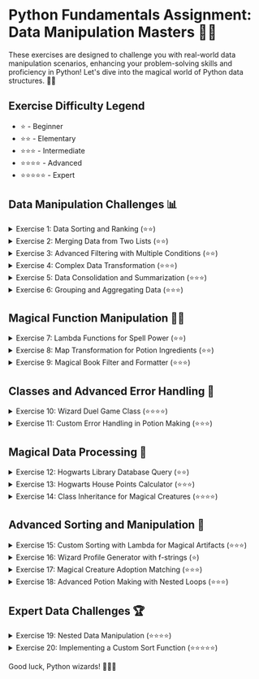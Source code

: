 # Python Fundamentals Assignment: Data Manipulation Masters 🧙‍♂️

These exercises are designed to challenge you with real-world data manipulation scenarios, enhancing your problem-solving skills and proficiency in Python! Let's dive into the magical world of Python data structures. 🐍✨

## Exercise Difficulty Legend

- ⭐ - Beginner
- ⭐⭐ - Elementary
- ⭐⭐⭐ - Intermediate
- ⭐⭐⭐⭐ - Advanced
- ⭐⭐⭐⭐⭐ - Expert

## Data Manipulation Challenges 📊

<details>
<summary>Exercise 1: Data Sorting and Ranking (⭐⭐)</summary>

### 🏆 Objective

Sort a complex data structure and add a ranking key based on a specific criterion.

```python
# Setup Code
students = [
    {"name": "Alice", "grade": 88},
    {"name": "Bob", "grade": 75},
    {"name": "Charlie", "grade": 93}
]
# Expected Task: Sort the list of dictionaries by grade in descending order and add a "rank" key to each dictionary based on the sorting.

# Your solution here:
# sorted_students = ...
students = [
    {"name": "Alice", "grade": 88},
    {"name": "Bob", "grade": 75},
    {"name": "Charlie", "grade": 93}
]

def sort_and_rank(students):
    sorted_students =  sorted(students, key=lambda x:x["grade"], reverse=True)

    for i, student in enumerate(sorted_students):
        student["rank"] = i + 1

    return sorted_students

sorted_students = list(sort_and_rank(students))
print(sorted_students)

# Expected Output
# print(sorted_students)
```

### Expected Output

```
[
    {"name": "Charlie", "grade": 93, "rank": 1},
    {"name": "Alice", "grade": 88, "rank": 2},
    {"name": "Bob", "grade": 75, "rank": 3}
]
```

</details>

<details>
<summary>Exercise 2: Merging Data from Two Lists (⭐⭐)</summary>

### 🔄 Objective

Merge data from two lists of dictionaries based on a common key.

```python
# Setup Code
employees = [{"id": 1, "name": "Alice"}, {"id": 2, "name": "Bob"}]
salaries = [{"id": 1, "salary": 50000}, {"id": 2, "salary": 60000}]
# Expected Task: Merge these lists into a single list of dictionaries by matching the "id" field, including all keys.

# Your solution here:
# merged_data = ...
employees = [{"id": 1, "name": "Alice"}, {"id": 2, "name": "Bob"}]
salaries = [{"id": 1, "salary": 50000}, {"id": 2, "salary": 60000}]

def merge(employees, salaries):
    merge = []
    for employee in employees:
        employee_id = employee["id"]
        for salary in salaries:
            if salary["id"] == employee_id:
                merge_entry = employee.copy()
                merge_entry.update(salary)
                merge.append(merge_entry)
                break
    return merge
merged_data = merge(employees, salaries)
print(merged_data)

# Expected Output
# print(merged_data)
```

### Expected Output

```
[
    {"id": 1, "name": "Alice", "salary": 50000},
    {"id": 2, "name": "Bob", "salary": 60000}
]
```

</details>

<details>
<summary>Exercise 3: Advanced Filtering with Multiple Conditions (⭐⭐)</summary>

### 🔍 Objective

Apply multiple filtering criteria to a list of dictionaries.

```python
# Setup Code
products = [
    {"id": 1, "category": "Electronics", "price": 850},
    {"id": 2, "category": "Furniture", "price": 1200},
    {"id": 3, "category": "Electronics", "price": 400}
]
# Expected Task: Filter the list to include only products in the "Electronics" category with a price less than 500.

# Your solution here:
# filtered_products = ...

# Expected Output
# print(filtered_products)
```

### Expected Output

```
[
    {"id": 3, "category": "Electronics", "price": 400}
]
```

</details>

<details>
<summary>Exercise 4: Complex Data Transformation (⭐⭐⭐)</summary>

### 🔄 Objective

Transform a list of dictionaries into a new structure.

```python
# Setup Code
orders = [
    {"order_id": 1, "items": [{"product": "A", "quantity": 2}, {"product": "B", "quantity": 3}]},
    {"order_id": 2, "items": [{"product": "A", "quantity": 1}, {"product": "C", "quantity": 1}]}
]
# Expected Task: Transform this list into a dictionary where keys are product names and values are total quantities ordered across all orders.

# Your solution here:
# product_quantities = ...

# Expected Output
# print(product_quantities)
```

### Expected Output

```
{
    "A": 3,
    "B": 3,
    "C": 1
}
```

</details>

<details>
<summary>Exercise 5: Data Consolidation and Summarization (⭐⭐⭐)</summary>

### 📊 Objective

Consolidate and summarize data from a list of dictionaries.

```python
# Setup Code
transactions = [
    {"date": "2021-01-01", "amount": 100, "category": "Food"},
    {"date": "2021-01-01", "amount": 200, "category": "Transport"},
    {"date": "2021-01-02", "amount": 150, "category": "Food"}
]
# Expected Task: Summarize the total amount spent per category.

# Your solution here:
# category_totals = ...

# Expected Output
# print(category_totals)
```

### Expected Output

```
{
    "Food": 250,
    "Transport": 200
}
```

</details>

<details>
<summary>Exercise 6: Grouping and Aggregating Data (⭐⭐⭐)</summary>

### 📈 Objective

Group data by a specific key and perform aggregation.

```python
# Setup Code
sales = [
    {"salesperson": "Alice", "amount": 200},
    {"salesperson": "Bob", "amount": 150},
    {"salesperson": "Alice", "amount": 100}
]
# Expected Task: Group sales by salesperson and calculate the total sales amount for each.

# Your solution here:
# sales_by_person = ...

# Expected Output
# print(sales_by_person)
```

### Expected Output

```
{
    "Alice": 300,
    "Bob": 150
}
```

</details>

## Magical Function Manipulation 🧙‍♂️

<details>
<summary>Exercise 7: Lambda Functions for Spell Power (⭐⭐)</summary>

### ✨ Objective

Use a lambda function to sort a list of spells by their power level.

```python
# Setup Code
spells = [("Lumos", 5), ("Obliviate", 10), ("Expelliarmus", 7)]
# Expected Task: Sort the spells list by power level in descending order using a lambda function.

# Your solution here:
# sorted_spells = ...

# Expected Output
# print(sorted_spells)
```

### Expected Output

```
[('Obliviate', 10), ('Expelliarmus', 7), ('Lumos', 5)]
```

</details>

<details>
<summary>Exercise 8: Map Transformation for Potion Ingredients (⭐⭐)</summary>

### 🧪 Objective

Transform a list of potion ingredients to their required quantities using `map`.

```python
# Setup Code
ingredients = ["Wolfsbane", "Eye of Newt", "Dragon Scale"]
# Expected Task: Use `map` to append ": 3 grams" to each ingredient.

# Your solution here:
# formatted_ingredients = ...

# Expected Output
# print(formatted_ingredients)
```

### Expected Output

```
['Wolfsbane: 3 grams', 'Eye of Newt: 3 grams', 'Dragon Scale: 3 grams']
```

</details>

<details>
<summary>Exercise 9: Magical Book Filter and Formatter (⭐⭐⭐)</summary>

### 📚 Objective

Combine `filter`, `map`, and lambda functions to process a list of books and format their titles.

```python
# Setup Code
books = [{"title": "A History of Magic", "pages": 100}, {"title": "Magical Drafts and Potions", "pages": 150}]
# Expected Task: Filter books with more than 120 pages and format their titles to uppercase.

# Your solution here:
# formatted_titles = ...

# Expected Output
# print(formatted_titles)
```

### Expected Output

```
['MAGICAL DRAFTS AND POTIONS']
```

</details>

## Classes and Advanced Error Handling 🧩

<details>
<summary>Exercise 10: Wizard Duel Game Class (⭐⭐⭐⭐)</summary>

### ⚔️ Objective

Create a `WizardDuel` class where wizards can cast spells at each other until one wins.

```python
# Setup Code
class WizardDuel:
    # Your implementation here
    pass

# Example usage:
# duel = WizardDuel("Harry", "Draco", 50, 40)
# duel.cast_spell("Harry", 10)
# duel.cast_spell("Draco", 5)
# winner = duel.get_winner()
```

### Expected Output

```
After a duel between Harry and Draco, Harry wins with 10 health points left.
```

</details>

<details>
<summary>Exercise 11: Custom Error Handling in Potion Making (⭐⭐⭐)</summary>

### 🧪 Objective

Create a custom exception to handle errors in potion making, such as using the wrong ingredient.

```python
# Setup Code
class PotionError(Exception):
    pass

def brew_potion(potion_name, ingredients):
    # Your implementation here
    pass

# Example usage:
# try:
#     brew_potion("Love Potion", ["Rose Petal", "Unicorn Hair"])
# except PotionError as e:
#     print(f"Caught PotionError: {e}")
```

### Expected Output

```
Caught PotionError: 'Eye of Newt' is not a valid ingredient for the Love Potion.
```

</details>

## Magical Data Processing 🔮

<details>
<summary>Exercise 12: Hogwarts Library Database Query (⭐⭐)</summary>

### 📚 Objective

Simulate a database query to find books by a specific author using list comprehensions.

```python
# Setup Code
library = [
    {"title": "Unfogging the Future", "author": "Cassandra Vablatsky"},
    {"title": "Magical Hieroglyphs and Logograms", "author": "Bathilda Bagshot"}
]
# Expected Task: Use a list comprehension to select books written by Bathilda Bagshot.

# Your solution here:
# bagshot_books = ...

# Expected Output
# print(bagshot_books)
```

### Expected Output

```
[{'title': 'Magical Hieroglyphs and Logograms', 'author': 'Bathilda Bagshot'}]
```

</details>

<details>
<summary>Exercise 13: Hogwarts House Points Calculator (⭐⭐⭐)</summary>

### 🏆 Objective

Calculate the total points for each house using nested loops and a list of dictionaries.

```python
# Setup Code
house_points = [
    {"house": "Gryffindor", "points": 35},
    {"house": "Slytherin", "points": 50},
    {"house": "Gryffindor", "points": 60},
    {"house": "Slytherin", "points": 40}
]
# Expected Task: Aggregate points for each house and print the total.

# Your solution here:
# house_totals = ...

# Expected Output
# print(house_totals)
```

### Expected Output

```
{
    "Gryffindor": 95,
    "Slytherin": 90
}
```

</details>

<details>
<summary>Exercise 14: Class Inheritance for Magical Creatures (⭐⭐⭐⭐)</summary>

### 🐉 Objective

Implement a class hierarchy for magical creatures where each subclass overrides a common method.

```python
# Setup Code
class MagicalCreature:
    # Your implementation here
    pass

class Dragon(MagicalCreature):
    # Your implementation here
    pass

class Unicorn(MagicalCreature):
    # Your implementation here
    pass

# Example usage:
# dragon = Dragon("Norwegian Ridgeback")
# unicorn = Unicorn("Silver-maned")
# dragon.sound()  # Should print "Roar"
# unicorn.sound()  # Should print "Neigh"
```

### Expected Output

```
Norwegian Ridgeback the Dragon says: Roar!
Silver-maned the Unicorn says: Neigh!
```

</details>

## Advanced Sorting and Manipulation 🔀

<details>
<summary>Exercise 15: Custom Sorting with Lambda for Magical Artifacts (⭐⭐⭐)</summary>

### 🔍 Objective

Sort a list of magical artifacts by their age and power level using a custom lambda function.

```python
# Setup Code
artifacts = [
    {"name": "Cloak of Invisibility", "age": 657, "power": 9.5},
    {"name": "Elder Wand", "age": 1000, "power": 10},
    {"name": "Resurrection Stone", "age": 800, "power": 7}
]
# Expected Task: Sort the artifacts first by age, then by power, using a lambda function.

# Your solution here:
# sorted_artifacts = ...

# Expected Output
# print(sorted_artifacts)
```

### Expected Output

```
[
    {"name": "Cloak of Invisibility", "age": 657, "power": 9.5},
    {"name": "Resurrection Stone", "age": 800, "power": 7},
    {"name": "Elder Wand", "age": 1000, "power": 10}
]
```

</details>

<details>
<summary>Exercise 16: Wizard Profile Generator with f-strings (⭐)</summary>

### 🧙‍♂️ Objective

Dynamically generate wizard profiles using f-strings and dictionary unpacking.

```python
# Setup Code
wizard = {"name": "Albus Dumbledore", "title": "Headmaster", "house": "Gryffindor"}
# Expected Task: Use an f-string to create a profile string that includes the wizard's name, title, and house.

# Your solution here:
# profile = ...

# Expected Output
# print(profile)
```

### Expected Output

```
Albus Dumbledore, the Headmaster of Gryffindor.
```

</details>

<details>
<summary>Exercise 17: Magical Creature Adoption Matching (⭐⭐⭐)</summary>

### 🦄 Objective

Match potential magical creature adopters with creatures based on preferences using `filter` and `map`.

```python
# Setup Code
adopters = [("Harry", "Phoenix"), ("Hermione", "House Elf")]
creatures = [("Fawkes", "Phoenix"), ("Dobby", "House Elf"), ("Buckbeak", "Hippogriff")]
# Expected Task: Use `filter` and `map` to create a list of matches between adopters and creatures.

# Your solution here:
# matches = ...

# Expected Output
# print(matches)
```

### Expected Output

```
[('Harry', 'Fawkes'), ('Hermione', 'Dobby')]
```

</details>

<details>
<summary>Exercise 18: Advanced Potion Making with Nested Loops (⭐⭐⭐)</summary>

### 🧪 Objective

Simulate potion making where each combination of ingredients produces a unique result using nested loops.

```python
# Setup Code
ingredients = ["Moonstone", "Silver Dust", "Dragon Blood"]
# Expected Task: For each pair of ingredients, print out the unique potion they produce.

# Your solution here:
# potential_potions = ...

# Expected Output
```

### Expected Output

```
Combining Moonstone and Silver Dust produces a unique potion.
Combining Moonstone and Dragon Blood produces a unique potion.
Combining Silver Dust and Dragon Blood produces a unique potion.
```

</details>

## Expert Data Challenges 🏆

<details>
<summary>Exercise 19: Nested Data Manipulation (⭐⭐⭐⭐)</summary>

### 🧩 Objective

Navigate and manipulate a nested data structure.

```python
# Setup Code
data = [
    {"id": 1, "name": "Item 1", "tags": ["tag1", "tag2"]},
    {"id": 2, "name": "Item 2", "tags": ["tag2", "tag3"]},
    {"id": 3, "name": "Item 3", "tags": ["tag1", "tag3"]}
]
# Expected Task: For each item, add a new tag "tag4" only if "tag1" is present in the tags list.

# Your solution here:
# modified_data = ...

# Expected Output
# print(modified_data)
```

### Expected Output

```
[
    {"id": 1, "name": "Item 1", "tags": ["tag1", "tag2", "tag4"]},
    {"id": 2, "name": "Item 2", "tags": ["tag2", "tag3"]},
    {"id": 3, "name": "Item 3", "tags": ["tag1", "tag3", "tag4"]}
]
```

</details>

<details>
<summary>Exercise 20: Implementing a Custom Sort Function (⭐⭐⭐⭐⭐)</summary>

### 🔄 Objective

Implement a custom sort function for a list of dictionaries based on multiple criteria.

```python
# Setup Code
tasks = [
    {"id": 1, "priority": "High", "completed": False},
    {"id": 2, "priority": "Low", "completed": True},
    {"id": 3, "priority": "Medium", "completed": False}
]
# Expected Task: Sort the tasks by "completed" status (False first) and then by priority ("High", "Medium", "Low").

# Your solution here:
# sorted_tasks = ...

# Expected Output
# print(sorted_tasks)
```

### Expected Output

```
[
    {"id": 1, "priority": "High", "completed": False},
    {"id": 3, "priority": "Medium", "completed": False},
    {"id": 2, "priority": "Low", "completed": True}
]
```

</details>

Good luck, Python wizards! 🧙‍♂️✨
